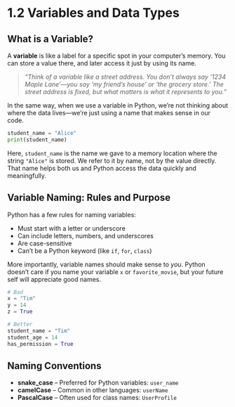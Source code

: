 # 1.2 Variables and Data Types

## What is a Variable?

A **variable** is like a label for a specific spot in your computer’s memory. You can store a value there, and later access it just by using its name.

> _“Think of a variable like a street address. You don’t always say ‘1234 Maple Lane’—you say ‘my friend’s house’ or ‘the grocery store.’ The street address is fixed, but what matters is what it represents to you.”_

In the same way, when we use a variable in Python, we’re not thinking about where the data lives—we’re just using a name that makes sense in our code.

```python
student_name = "Alice"
print(student_name)
```

Here, `student_name` is the name we gave to a memory location where the string `"Alice"` is stored. We refer to it by name, not by the value directly. That name helps both us and Python access the data quickly and meaningfully.

## Variable Naming: Rules and Purpose

Python has a few rules for naming variables:
- Must start with a letter or underscore
- Can include letters, numbers, and underscores
- Are case-sensitive
- Can’t be a Python keyword (like `if`, `for`, `class`)

More importantly, variable names should make sense to *you*. Python doesn’t care if you name your variable `x` or `favorite_movie`, but your future self will appreciate good names.

```python
# Bad
x = "Tim"
y = 14
z = True

# Better
student_name = "Tim"
student_age = 14
has_permission = True
```

## Naming Conventions

- **snake_case** – Preferred for Python variables: `user_name`
- **camelCase** – Common in other languages: `userName`
- **PascalCase** – Often used for class names: `UserProfile`

